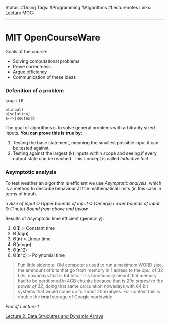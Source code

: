 Status: #Doing 
Tags: #Programming #Algorithms #Lecturenotes
Links: [Lecture](https://www.youtube.com/watch?v=ZA-tUyM_y7s)
MOC: 
___
# MIT OpenCourseWare
Goals of the course:
- Solving computational problems
- Prove correctness
- Argue efficiency
- Communication of these ideas

### Defenition of a problem
````mermaid
graph LR

a[input]
b[solution]
a-->|Routes|b
````
The goal of algorithms is to solve general problems with arbitrarily sized inputs.
**You can prove this is true by:**
1. Testing the base statement, meaning the smallest possible input it can be tested against.
1. Testing against the largest (k) inputs within scope and seeing if every output state can be reached.
This concept is called *Inductive test*

### Asymptotic analysis
To test weather an algorithm is efficient we use *Asymptotic analysis*, which is a method to describe behaviour at the mathematical limits (in this case in terms of input).

n *Size of input*
O *Upper bounds of input*
Ω (Omega) *Lower bounds of input*
Θ (Theta) *Bound from above and below*

Results of Asymptotic time efficient (generally):
1. Θ(**i**) > Constant time
1. Θ(log**n**)
1. Θ(**n**) > Linear time
1. Θ(**n**log**n**)
1. Θ(**n**^2)
1. Θ(**n**^c) > Polynomial time

>Fun little sidenote: Old computers used to run a maximum WORD size, the ammount of bits that go from memory in 1 adress to the cpu, of 32 bits, nowadays that is 64 bits. This functionally meant that memory had to be partitioned in 4GB chunks because that is *2(io states) to the power of 32*, doing that same calculation nowadays with 64 bit systems that would come up to about 20 exabyes. For context this is double the **total** storage of Google worldwide.

*End of Lecture 1*

[Lecture 2, Data Strucutres and Dynamic Arrays](https://youtu.be/CHhwJjR0mZA)
